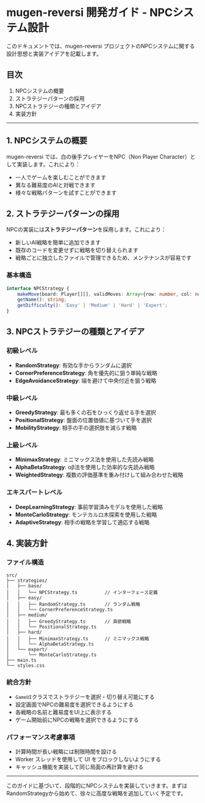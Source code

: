# mugen-reversi 開発ガイド - NPCシステム設計

このドキュメントでは、mugen-reversi プロジェクトのNPCシステムに関する設計思想と実装アイデアを記載します。

## 目次
1. NPCシステムの概要
2. ストラテジーパターンの採用
3. NPCストラテジーの種類とアイデア
4. 実装方針

---

## 1. NPCシステムの概要

mugen-reversi では、白の後手プレイヤーをNPC（Non Player Character）として実装します。これにより：
- 一人でゲームを楽しむことができます
- 異なる難易度のAIと対戦できます
- 様々な戦略パターンを試すことができます

## 2. ストラテジーパターンの採用

NPCの実装には**ストラテジーパターン**を採用します。これにより：
- 新しいAI戦略を簡単に追加できます
- 既存のコードを変更せずに戦略を切り替えられます
- 戦略ごとに独立したファイルで管理できるため、メンテナンスが容易です

### 基本構造
```typescript
interface NPCStrategy {
    makeMove(board: Player[][], validMoves: Array<{row: number, col: number}>): {row: number, col: number};
    getName(): string;
    getDifficulty(): 'Easy' | 'Medium' | 'Hard' | 'Expert';
}
```

## 3. NPCストラテジーの種類とアイデア

### 初級レベル
- **RandomStrategy**: 有効な手からランダムに選択
- **CornerPreferenceStrategy**: 角を優先的に狙う単純な戦略
- **EdgeAvoidanceStrategy**: 端を避けて中央付近を狙う戦略

### 中級レベル
- **GreedyStrategy**: 最も多くの石をひっくり返せる手を選択
- **PositionalStrategy**: 盤面の位置価値に基づいて手を選択
- **MobilityStrategy**: 相手の手の選択肢を減らす戦略

### 上級レベル
- **MinimaxStrategy**: ミニマックス法を使用した先読み戦略
- **AlphaBetaStrategy**: αβ法を使用した効率的な先読み戦略
- **WeightedStrategy**: 複数の評価基準を重み付けして組み合わせた戦略

### エキスパートレベル
- **DeepLearningStrategy**: 事前学習済みモデルを使用した戦略
- **MonteCarloStrategy**: モンテカルロ木探索を使用した戦略
- **AdaptiveStrategy**: 相手の戦略を学習して適応する戦略

## 4. 実装方針

### ファイル構造
```
src/
├── strategies/
│   ├── base/
│   │   └── NPCStrategy.ts          // インターフェース定義
│   ├── easy/
│   │   ├── RandomStrategy.ts       // ランダム戦略
│   │   └── CornerPreferenceStrategy.ts
│   ├── medium/
│   │   ├── GreedyStrategy.ts       // 貪欲戦略
│   │   └── PositionalStrategy.ts
│   ├── hard/
│   │   ├── MinimaxStrategy.ts      // ミニマックス戦略
│   │   └── AlphaBetaStrategy.ts
│   └── expert/
│       └── MonteCarloStrategy.ts
├── main.ts
└── styles.css
```

### 統合方針
- `GameUI`クラスでストラテジーを選択・切り替え可能にする
- 設定画面でNPCの難易度を選択できるようにする
- 各戦略の名前と難易度をUI上に表示する
- ゲーム開始前にNPCの戦略を選択できるようにする

### パフォーマンス考慮事項
- 計算時間が長い戦略には制限時間を設ける
- Worker スレッドを使用して UI をブロックしないようにする
- キャッシュ機能を実装して同じ局面の再計算を避ける

---

このガイドに基づいて、段階的にNPCシステムを実装していきます。まずはRandomStrategyから始めて、徐々に高度な戦略を追加していく予定です。
